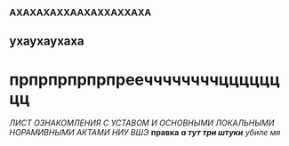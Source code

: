 ### АХАХАХАХХААХАХХАХХАХА
## ухаухаухаха
# прпрпрпрпрпрееччччччччцццццццц
_ЛИСТ ОЗНАКОМЛЕНИЯ С УСТАВОМ И ОСНОВНЫМИ ЛОКАЛЬНЫМИ НОРАМИВНЫМИ АКТАМИ НИУ ВШЭ_
**правка** 
***а тут три штуки***
_убиле мя_
